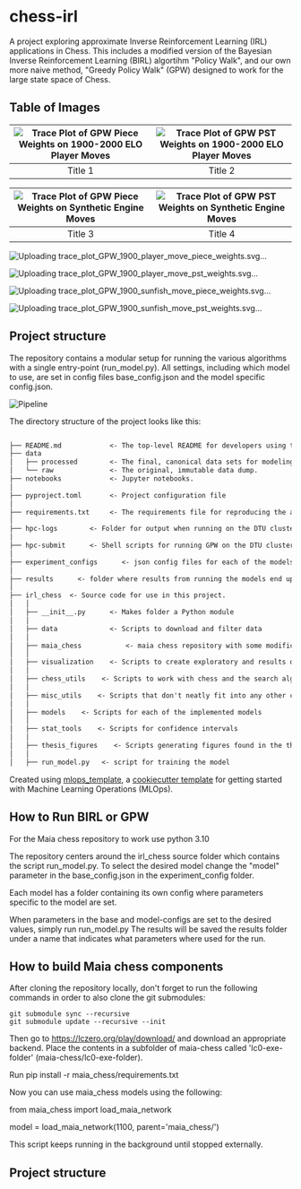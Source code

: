 # chess-irl
A project exploring approximate Inverse Reinforcement Learning (IRL) applications in Chess. 
This includes a modified version of the Bayesian Inverse Reinforcement Learning (BIRL) algortihm "Policy Walk", and our own more naive method, "Greedy Policy Walk" (GPW) designed to work for the large state space of Chess.

## Table of Images

| ![Trace Plot of GPW Piece Weights on 1900-2000 ELO Player Moves](path/to/image1.png) | ![Trace Plot of GPW PST Weights on 1900-2000 ELO Player Moves](path/to/image2.png) |
|:------------------------------:|:------------------------------:|
| Title 1                        | Title 2                        |

| ![Trace Plot of GPW Piece Weights on Synthetic Engine Moves](path/to/image3.png) | ![Trace Plot of GPW PST Weights on Synthetic Engine Moves](path/to/image4.png) |
|:------------------------------:|:------------------------------:|
| Title 3                        | Title 4                        |

![Uploading trace_plot_GPW_1900_player_move_piece_weights.svg…]()

![Uploading trace_plot_GPW_1900_player_move_pst_weights.svg…]()

![Uploading trace_plot_GPW_1900_sunfish_move_piece_weights.svg…]()

![Uploading trace_plot_GPW_1900_sunfish_move_pst_weights.svg…]()



## Project structure
The repository contains a modular setup for running the various algorithms with a single entry-point (run_model.py). All settings, including which model to use, are set in config files base_config.json and the model specific config.json.

![Pipeline](https://github.com/gnf-bachelor/irl-chess/assets/98162688/58f71093-a4ba-4f54-a9d4-a824788ff5c6)

The directory structure of the project looks like this:

```txt

├── README.md            <- The top-level README for developers using this project.
├── data
│   ├── processed        <- The final, canonical data sets for modeling.
│   └── raw              <- The original, immutable data dump.
├── notebooks            <- Jupyter notebooks.
│
├── pyproject.toml       <- Project configuration file
│
├── requirements.txt     <- The requirements file for reproducing the analysis environment
│
├── hpc-logs        <- Folder for output when running on the DTU cluster
│
├── hpc-submit      <- Shell scripts for running GPW on the DTU cluster
│
├── experiment_configs      <- json config files for each of the models
│
├── results      <- folder where results from running the models end up
│
├── irl_chess  <- Source code for use in this project.
│   │
│   ├── __init__.py      <- Makes folder a Python module
│   │
│   ├── data             <- Scripts to download and filter data
│   │
│   ├── maia_chess           <- maia chess repository with some modifications
│   │
│   ├── visualization    <- Scripts to create exploratory and results oriented visualizations
│   │
│   ├── chess_utils    <- Scripts to work with chess and the search algorithms
│   │
│   ├── misc_utils    <- Scripts that don't neatly fit into any other category
│   │
│   ├── models    <- Scripts for each of the implemented models
│   │
│   ├── stat_tools    <- Scripts for confidence intervals
│   │
│   ├── thesis_figures    <- Scripts generating figures found in the thesis
│   │
│   ├── run_model.py   <- script for training the model
```

Created using [mlops_template](https://github.com/SkafteNicki/mlops_template),
a [cookiecutter template](https://github.com/cookiecutter/cookiecutter) for getting
started with Machine Learning Operations (MLOps).

## How to Run BIRL or GPW
For the Maia chess repository to work use python 3.10

The repository centers around the irl_chess source folder which contains the script run_model.py.
To select the desired model change the "model" parameter in the base_config.json in the experiment_config folder.

Each model has a folder containing its own config where parameters specific to the model are set.

When parameters in the base and model-configs are set to the desired values, simply run run_model.py
The results will be saved the results folder under a name that indicates what parameters where used for the run.

## How to build Maia chess components

After cloning the repository locally, don't forget to run the following commands in order to also clone the git submodules:

```
git submodule sync --recursive
git submodule update --recursive --init
```

Then go to https://lczero.org/play/download/ and download an appropriate backend. Place the contents in
a subfolder of maia-chess called 'lc0-exe-folder' (maia-chess/lc0-exe-folder). 

Run pip install -r maia_chess/requirements.txt

Now you can use maia_chess models using the following:

from maia_chess import load_maia_network

model = load_maia_network(1100, parent='maia_chess/')

This script keeps running in the background until stopped externally.

## Project structure




